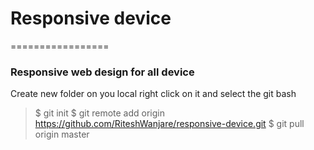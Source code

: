 # Responsive device
=================

### Responsive web design for all device

Create new folder on you local right click on it and select the git bash

> $ git init
> $ git remote add origin https://github.com/RiteshWanjare/responsive-device.git
> $ git pull origin master
